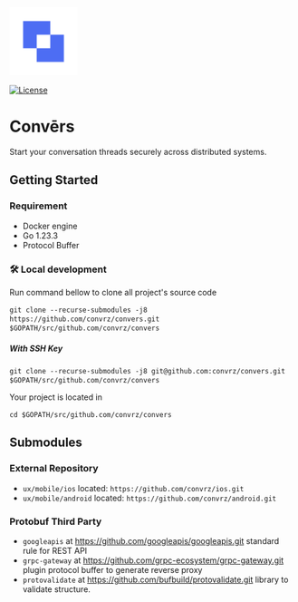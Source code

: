 <img src="./docs/cvz-logo.png" alt="description" width="120" height="120">


[![License](https://img.shields.io/badge/license-Apache%202.0-blue.svg)](http://www.apache.org/licenses/LICENSE-2.0)

# Convērs
Start your conversation threads securely across distributed systems.

## Getting Started

### Requirement
- Docker engine
- Go 1.23.3
- Protocol Buffer

### 🛠️ Local development
Run command bellow to clone all project's source code

```
git clone --recurse-submodules -j8 https://github.com/convrz/convers.git $GOPATH/src/github.com/convrz/convers
```


##### With SSH Key
```
git clone --recurse-submodules -j8 git@github.com:convrz/convers.git $GOPATH/src/github.com/convrz/convers
```

Your project is located in
```
cd $GOPATH/src/github.com/convrz/convers
```

## Submodules
### External Repository
- ```ux/mobile/ios``` located: ```https://github.com/convrz/ios.git``` 
- ```ux/mobile/android``` located: ```https://github.com/convrz/android.git``` 

### Protobuf Third Party
- ```googleapis``` at https://github.com/googleapis/googleapis.git standard rule for REST API
- ```grpc-gateway``` at https://github.com/grpc-ecosystem/grpc-gateway.git plugin protocol buffer to generate reverse proxy
- ```protovalidate``` at https://github.com/bufbuild/protovalidate.git library to validate structure.